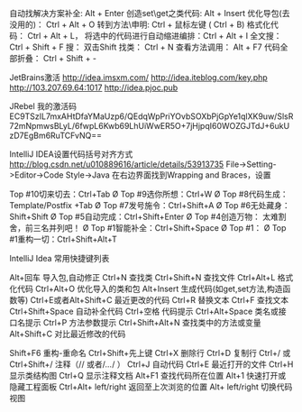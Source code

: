 自动找解决方案补全:    Alt + Enter
创造set\get之类代码:  Alt + Insert
优化导包(去没用的)：   Ctrl + Alt + O
转到方法\申明:        Ctrl + 鼠标左键 ( Ctrl + B)
格式化代码：          Ctrl + Alt + L，
将选中的代码进行自动缩进编排：Ctrl + Alt + I
全文搜：              Ctrl + Shift + F
搜：                 双击Shift
找类：               Ctrl + N
查看方法调用：        Alt + F7
代码全部折叠：         Ctrl + Shift + -

JetBrains激活
http://idea.imsxm.com/
http://idea.iteblog.com/key.php
http://103.207.69.64:1017
http://idea.pjoc.pub

JRebel 我的激活码
EC9TSzIL7mxAHtDfaYMaUzp6/QEdqWpPriYOvbSOXbPjGpYe1qlXK9uw/SlsR72mNpmwsBLyL/6fwpL6Kwb69LhUiWwER5O+7jHjpqI60WOZGJTdJ+6ukUzD7EgBm6RuTCFvNQ==



IntelliJ IDEA设置代码括号对齐方式   http://blog.csdn.net/u010889616/article/details/53913735
File->Setting->Editor->Code Style->Java
在右边界面找到Wrapping and Braces，设置


Top #10切来切去：Ctrl+Tab
Ø  Top #9选你所想：Ctrl+W
Ø  Top #8代码生成：Template/Postfix +Tab
Ø  Top #7发号施令：Ctrl+Shift+A
Ø  Top #6无处藏身：Shift+Shift
Ø  Top #5自动完成：Ctrl+Shift+Enter
Ø  Top #4创造万物：
太难割舍，前三名并列吧！
Ø  Top #1智能补全：Ctrl+Shift+Space
Ø  Top #1：
Ø  Top #1重构一切：Ctrl+Shift+Alt+T

IntelliJ Idea 常用快捷键列表
 
Alt+回车 导入包,自动修正
Ctrl+N   查找类
Ctrl+Shift+N 查找文件
Ctrl+Alt+L  格式化代码
Ctrl+Alt+O 优化导入的类和包
Alt+Insert 生成代码(如get,set方法,构造函数等)
Ctrl+E或者Alt+Shift+C  最近更改的代码
Ctrl+R 替换文本
Ctrl+F 查找文本
Ctrl+Shift+Space 自动补全代码
Ctrl+空格 代码提示
Ctrl+Alt+Space 类名或接口名提示
Ctrl+P 方法参数提示
Ctrl+Shift+Alt+N 查找类中的方法或变量
Alt+Shift+C 对比最近修改的代码
 
Shift+F6  重构-重命名
Ctrl+Shift+先上键
Ctrl+X 删除行
Ctrl+D 复制行
Ctrl+/ 或 Ctrl+Shift+/  注释（// 或者/*...*/ ）
Ctrl+J  自动代码
Ctrl+E 最近打开的文件
Ctrl+H 显示类结构图
Ctrl+Q 显示注释文档
Alt+F1 查找代码所在位置
Alt+1 快速打开或隐藏工程面板
Ctrl+Alt+ left/right 返回至上次浏览的位置
Alt+ left/right 切换代码视图



